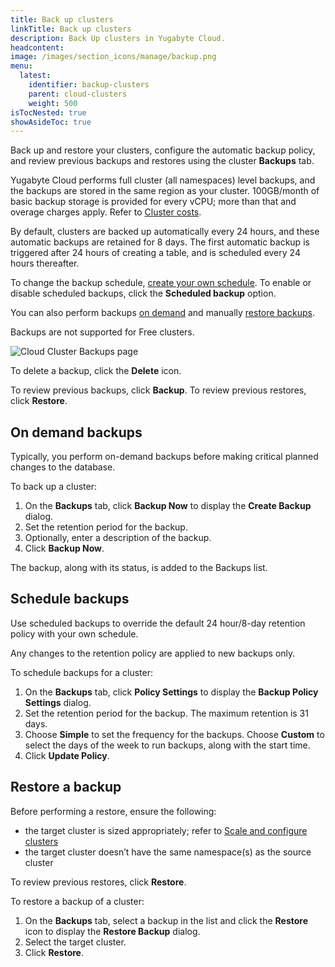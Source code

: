```yaml
---
title: Back up clusters
linkTitle: Back up clusters
description: Back Up clusters in Yugabyte Cloud.
headcontent:
image: /images/section_icons/manage/backup.png
menu:
  latest:
    identifier: backup-clusters
    parent: cloud-clusters
    weight: 500
isTocNested: true
showAsideToc: true
---
```


Back up and restore your clusters, configure the automatic backup policy, and review previous backups and restores using the cluster **Backups** tab.

Yugabyte Cloud performs full cluster (all namespaces) level backups, and the backups are stored in the same region as your cluster. 100GB/month of basic backup storage is provided for every vCPU; more than that and overage charges apply. Refer to [Cluster costs](../../cloud-admin/cloud-billing-costs/).

By default, clusters are backed up automatically every 24 hours, and these automatic backups are retained for 8 days. The first automatic backup is triggered after 24 hours of creating a table, and is scheduled every 24 hours thereafter.

To change the backup schedule, [create your own schedule](#schedule-backups). To enable or disable scheduled backups, click the **Scheduled backup** option.

You can also perform backups [on demand](#on-demand-backups) and manually [restore backups](#restore-a-backup).

Backups are not supported for Free clusters.

![Cloud Cluster Backups page](/images/yb-cloud/cloud-clusters-backups.png)

To delete a backup, click the **Delete** icon.

To review previous backups, click **Backup**. To review previous restores, click **Restore**.

## On demand backups

Typically, you perform on-demand backups before making critical planned changes to the database.

To back up a cluster:

1. On the **Backups** tab, click **Backup Now** to display the **Create Backup** dialog.
1. Set the retention period for the backup.
1. Optionally, enter a description of the backup.
1. Click **Backup Now**.

The backup, along with its status, is added to the Backups list.

## Schedule backups

Use scheduled backups to override the default 24 hour/8-day retention policy with your own schedule.

Any changes to the retention policy are applied to new backups only.

To schedule backups for a cluster:

1. On the **Backups** tab, click **Policy Settings** to display the **Backup Policy Settings** dialog.
1. Set the retention period for the backup. The maximum retention is 31 days.
1. Choose **Simple** to set the frequency for the backups. Choose **Custom** to select the days of the week to run backups, along with the start time.
1. Click **Update Policy**.

## Restore a backup

Before performing a restore, ensure the following:

- the target cluster is sized appropriately; refer to [Scale and configure clusters](../configure-clusters/)
- the target cluster doesn’t have the same namespace(s) as the source cluster

To review previous restores, click **Restore**.

To restore a backup of a cluster:

1. On the **Backups** tab, select a backup in the list and click the **Restore** icon to display the **Restore Backup** dialog.
1. Select the target cluster.
1. Click **Restore**.
